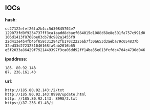 
## IOCs

__hash__:

```text
cc27122efef26fa2b4cc5d30845704e7
129073fd0f9234737ff8ca1aadd8cbaef664015d1088d68e8e501fa757c991d0
106d1413f8768be03cb7dc982a1455f9
22d413e4b4fb45f058c312942fb170c2225ab7f30a653d3aeba79c054837b
32ed33d2723251046168fa9ab2016b65
e5f2033a86429f7921449397f3ca06dd92ff14ba35e013fcfdc47d4c4736d046
```
__ipaddress__:

```text
185. 80.92.143
87. 236.161.43
```
__url__:

```text
http://185.80.92.143:/2/txt
http://185.80.92.143:8998/update.html
http: //185.80.92.143: 8998/2.txt
https://87.236.61.43/i
```